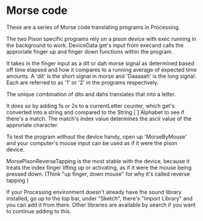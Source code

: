# Morse code 
These are a series of Morse code translating programs in Processing.

The two Pison specific programs rely on a pison device with exec running in the background to work. 
DeviceData get's input from execand calls the approriate finger up and finger down functions within the program.

It takes in the finger input as a dit or dah morse signal as determined based off time elapsed and how it compares 
to a running average of expected time amounts. A 'dit' is the short signal in morse and
'Daaaaah' is the long signal. Each are referred to as '1' or '2' in the programs respectively. 

The unique combination of dits and dahs translates that into a letter.

It does so by adding 1s or 2s to a currentLetter counter, which get's converted into a string and
compared to the String [ ] Alphabet to see if there's a match. The match's index value determines the ascii value
of the approriate character.


To test the program without the device handy, open up 'MorseByMouse' and your computer's mouse input can be used as if it were the pison device.

MorsePisonReverseTapping is the most stable with the device, because it treats the index finger lifting up or activating, as if it were the mouse being pressed down. (Think "up finger, down mouse" for why it's called reverse tapping )

If your Processing environment doesn't already have the sound library installed, go up to the top bar, under "Sketch", there's "Import Library" and you can add it from there. Other libraries are available by search if you want to continue adding to this.

